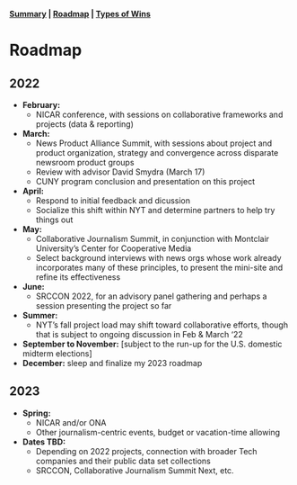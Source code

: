 **[Summary](/) | [Roadmap](/roadmap.html) | [Types of Wins](/types-of-wins.md)**

# Roadmap

## 2022

* **February:**
  * NICAR conference, with sessions on collaborative frameworks and projects (data & reporting)
* **March:**
  * News Product Alliance Summit, with sessions about project and product organization, strategy and convergence across disparate newsroom product groups
  * Review with advisor David Smydra (March 17)
  * CUNY program conclusion and presentation on this project
* **April:**
  * Respond to initial feedback and dicussion
  * Socialize this shift within NYT and determine partners to help try things out
* **May:**
  * Collaborative Journalism Summit, in conjunction with Montclair University’s Center for Cooperative Media
  * Select background interviews with news orgs whose work already incorporates many of these principles, to present the mini-site and refine its effectiveness
* **June:**
  * SRCCON 2022, for an advisory panel gathering and perhaps a session presenting the project so far
* **Summer:**
  * NYT’s fall project load may shift toward collaborative efforts, though that is subject to ongoing discussion in Feb & March ‘22
* **September to November:**  [subject to the run-up for the U.S. domestic midterm elections]
* **December:**  sleep and finalize my 2023 roadmap

## 2023
* **Spring:**
  * NICAR and/or ONA
  * Other journalism-centric events, budget or vacation-time allowing
* **Dates TBD:**
  * Depending on 2022 projects, connection with broader Tech companies and their public data set collections
  * SRCCON, Collaborative Journalism Summit Next, etc.

